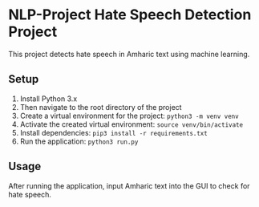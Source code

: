 # NLP-Project Hate Speech Detection Project
This project detects hate speech in Amharic text using machine learning.

## Setup
1. Install Python 3.x
2. Then navigate to the root directory of the project
3. Create a virtual environment for the project: `python3 -m venv venv`
4. Activate the created virtual environment: `source venv/bin/activate`
5. Install dependencies: `pip3 install -r requirements.txt`
6. Run the application: `python3 run.py`

## Usage
After running the application, input Amharic text into the GUI to check for hate speech.
